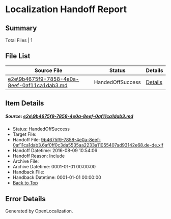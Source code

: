 # <a name='report-top'></a> Localization Handoff Report

## Summary
 Total Files | 1

## File List
 Source File | Status | Details 
 ----------- | ------ | ------- 
 [e2e\9b4675f9-7858-4e0a-8eef-0af11ca1dab3.md](https://github.com/OpenLocalizationTestOrg/oltest/blob/a98cb59240c22bdbfb19b98a59f879da38839fcf/e2e/9b4675f9-7858-4e0a-8eef-0af11ca1dab3.md) | HandedOffSuccess | [Details](#3fe11fcc215b5eb1978a04b6febc529fe78985746)

## Item Details
##### <a name='3fe11fcc215b5eb1978a04b6febc529fe78985746'></a> Source: [e2e\9b4675f9-7858-4e0a-8eef-0af11ca1dab3.md](https://github.com/OpenLocalizationTestOrg/oltest/blob/a98cb59240c22bdbfb19b98a59f879da38839fcf/e2e/9b4675f9-7858-4e0a-8eef-0af11ca1dab3.md)
* Status: HandedOffSuccess
* Target File: 
* Handoff File: [9b4675f9-7858-4e0a-8eef-0af11ca1dab3.6af0ff0c3da5535aa2233a11055407ad93142e68.de-de.xlf](https://github.com/OpenLocalizationTestOrg/olhandoff-e2e/blob/80c97b8ef2efbf591c0e54a27d1f9fea5b737e78/ol-handoff/OpenLocalizationTestOrg/ol-test-dede/ci/ht/9b4675f9-7858-4e0a-8eef-0af11ca1dab3.6af0ff0c3da5535aa2233a11055407ad93142e68.de-de.xlf)
* Handoff Datetime: 2016-08-09 10:54:06
* Handoff Reason: Include
* Archive File: 
* Archive Datetime: 0001-01-01 00:00:00
* Handback File: 
* Handback Datetime: 0001-01-01 00:00:00
* [Back to Top](#report-top)


## Error Details

Generated by OpenLocalization.
